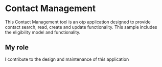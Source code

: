 # Contact Management

This Contact Management tool is an otp application designed to provide contact search, read, create and update functionality. This sample includes the eligibility model and functionality.

## My role

I contribute to the design and maintenance of this application